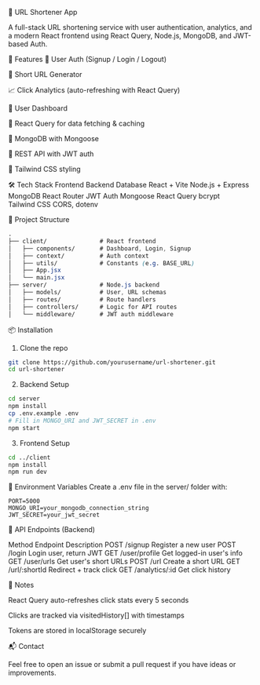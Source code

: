 🔗 URL Shortener App

A full-stack URL shortening service with user authentication, analytics, and a modern React frontend using React Query, Node.js, MongoDB, and JWT-based Auth.

🚀 Features
🔐 User Auth (Signup / Login / Logout)

🔗 Short URL Generator

📈 Click Analytics (auto-refreshing with React Query)

👤 User Dashboard

🧠 React Query for data fetching & caching

💾 MongoDB with Mongoose

📡 REST API with JWT auth

🎨 Tailwind CSS styling

🛠 Tech Stack
Frontend	Backend	Database
React + Vite	Node.js + Express	MongoDB
React Router	JWT Auth	Mongoose
React Query	bcrypt	
Tailwind CSS	CORS, dotenv	

📁 Project Structure
```css
.
├── client/               # React frontend
│   ├── components/       # Dashboard, Login, Signup
│   ├── context/          # Auth context
│   ├── utils/            # Constants (e.g. BASE_URL)
│   ├── App.jsx
│   └── main.jsx
├── server/               # Node.js backend
│   ├── models/           # User, URL schemas
│   ├── routes/           # Route handlers
│   ├── controllers/      # Logic for API routes
│   └── middleware/       # JWT auth middleware
```

📦 Installation
1. Clone the repo
```bash
git clone https://github.com/yourusername/url-shortener.git
cd url-shortener
```
2. Backend Setup
```bash
cd server
npm install
cp .env.example .env
# Fill in MONGO_URI and JWT_SECRET in .env
npm start
```
3. Frontend Setup
```bash
cd ../client
npm install
npm run dev
```
🔑 Environment Variables
Create a .env file in the server/ folder with:

```env
PORT=5000
MONGO_URI=your_mongodb_connection_string
JWT_SECRET=your_jwt_secret
```

🔗 API Endpoints (Backend)

Method	Endpoint	Description
POST	/signup	Register a new user
POST	/login	Login user, return JWT
GET	/user/profile	Get logged-in user's info
GET	/user/urls	Get user's short URLs
POST	/url	Create a short URL
GET	/url/:shortId	Redirect + track click
GET	/analytics/:id	Get click history

📌 Notes

React Query auto-refreshes click stats every 5 seconds

Clicks are tracked via visitedHistory[] with timestamps

Tokens are stored in localStorage securely

📬 Contact

Feel free to open an issue or submit a pull request if you have ideas or improvements.
